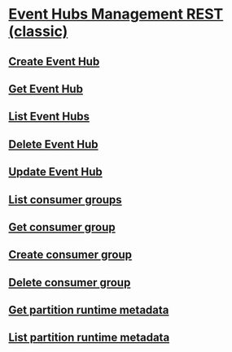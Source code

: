 # [Event Hubs Management REST (classic)](event-hubs-management-rest-classic.md)
## [Create Event Hub](create-event-hub.md)
## [Get Event Hub](get-event-hub.md)
## [List Event Hubs](list-event-hubs.md)
## [Delete Event Hub](delete-event-hub.md)
## [Update Event Hub](update-event-hub.md)
## [List consumer groups](list-consumer-groups.md)
## [Get consumer group](get-consumer-group.md)
## [Create consumer group](create-consumer-group.md)
## [Delete consumer group](delete-consumer-group.md)
## [Get partition runtime metadata](get-partition-runtime-metadata.md)
## [List partition runtime metadata](list-partition-runtime-metadata.md)
